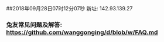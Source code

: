 ##2018年09月28日07时12分07秒 新址: 142.93.139.27
### 兔友常见问题及解答: https://github.com/wanggonging/d/blob/w/FAQ.md
